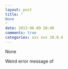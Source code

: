 ```yaml
---
layout: post
title: "
None
"
date: 2013-06-09 20:40
comments: true
categories: osx osx 10.8.4
---
```


None


Weird error message of 


